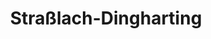---
title: Straßlach-Dingharting
url: /strasslach-dingharting/
latitude: 47.997
longitude: 11.511
---